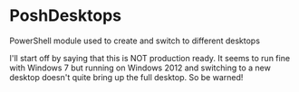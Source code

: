 # PoshDesktops
PowerShell module used to create and switch to different desktops

I'll start off by saying that this is NOT production ready. It seems to run fine with Windows 7 but running on Windows 2012 and switching to a new desktop doesn't quite bring up the full desktop. So be warned!

